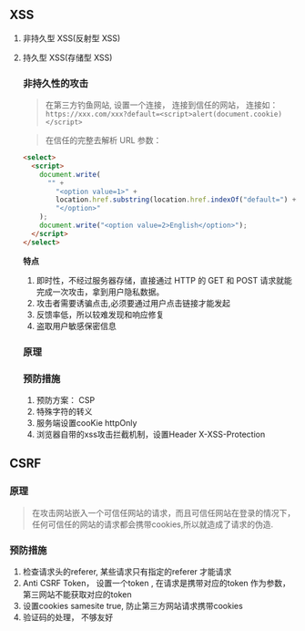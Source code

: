 ## XSS

1. 非持久型 XSS(反射型 XSS)
2. 持久型 XSS(存储型 XSS)

   ### 非持久性的攻击

   > 在第三方钓鱼网站, 设置一个连接， 连接到信任的网站， 连接如： `https://xxx.com/xxx?default=<script>alert(document.cookie)</script>`

   > 在信任的完整去解析 URL 参数：

   ```html
   <select>
     <script>
       document.write(
         "" +
           "<option value=1>" +
           location.href.substring(location.href.indexOf("default=") + 8) +
           "</option>"
       );
       document.write("<option value=2>English</option>");
     </script>
   </select>
   ```

   **特点**

   1. 即时性，不经过服务器存储，直接通过 HTTP 的 GET 和 POST 请求就能完成一次攻击，拿到用户隐私数据。
   2. 攻击者需要诱骗点击,必须要通过用户点击链接才能发起
   3. 反馈率低，所以较难发现和响应修复
   4. 盗取用户敏感保密信息

   ### 原理

   ### 预防措施
   1. 预防方案： CSP
   2. 特殊字符的转义
   3. 服务端设置cooKie httpOnly
   4. 浏览器自带的xss攻击拦截机制，设置Header X-XSS-Protection

## CSRF
   ### 原理
   > 在攻击网站嵌入一个可信任网站的请求，而且可信任网站在登录的情况下，任何可信任的网站的请求都会携带cookies,所以就造成了请求的伪造.
   ### 预防措施
   1. 检查请求头的referer, 某些请求只有指定的referer 才能请求
   2. Anti CSRF Token， 设置一个token , 在请求是携带对应的token 作为参数， 第三网站不能获取对应的token
   3. 设置cookies samesite true, 防止第三方网站请求携带cookies 
   4. 验证码的处理， 不够友好


